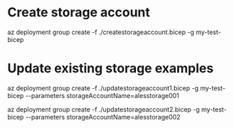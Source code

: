 # Create storage account
az deployment group create -f ./createstorageaccount.bicep -g my-test-bicep 

# Update existing storage examples

az deployment group create -f ./updatestorageaccount1.bicep -g my-test-bicep --parameters storageAccountName=alesstorage001

az deployment group create -f ./updatestorageaccount2.bicep -g my-test-bicep --parameters storageAccountName=alesstorage002